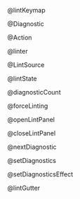 @lintKeymap

@Diagnostic

@Action

@linter

@LintSource

@lintState

@diagnosticCount

@forceLinting

@openLintPanel

@closeLintPanel

@nextDiagnostic

@setDiagnostics

@setDiagnosticsEffect

@lintGutter
